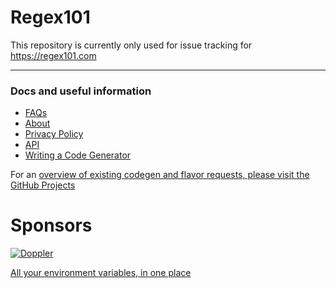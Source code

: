 Regex101 
========

This repository is currently only used for issue tracking for https://regex101.com

------

### Docs and useful information

- [FAQs](https://github.com/firasdib/Regex101/wiki/FAQ)
- [About](https://github.com/firasdib/Regex101/wiki/About)
- [Privacy Policy](https://github.com/firasdib/Regex101/wiki/Privacy-Policy)
- [API](https://github.com/firasdib/Regex101/wiki/API)
- [Writing a Code Generator](https://github.com/firasdib/Regex101/wiki/Writing-a-Code-Generator)

For an [overview of existing codegen and flavor requests, please visit the GitHub Projects](https://github.com/firasdib/Regex101/projects)

Sponsors
========

[![Doppler](https://user-images.githubusercontent.com/1335165/154338821-51fd6594-474b-4528-b8f7-220ee9850911.png)](https://www.doppler.com/?utm_campaign=github_repo&utm_medium=referral&utm_content=regex101&utm_source=github)

[All your environment variables, in one place](https://www.doppler.com/?utm_campaign=github_repo&utm_medium=referral&utm_content=regex101&utm_source=github)
